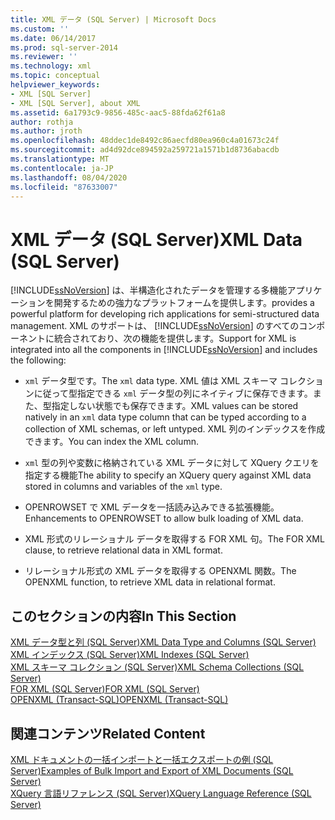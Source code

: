 ```yaml
---
title: XML データ (SQL Server) | Microsoft Docs
ms.custom: ''
ms.date: 06/14/2017
ms.prod: sql-server-2014
ms.reviewer: ''
ms.technology: xml
ms.topic: conceptual
helpviewer_keywords:
- XML [SQL Server]
- XML [SQL Server], about XML
ms.assetid: 6a1793c9-9856-485c-aac5-88fda62f61a8
author: rothja
ms.author: jroth
ms.openlocfilehash: 48ddec1de8492c86aecfd80ea960c4a01673c24f
ms.sourcegitcommit: ad4d92dce894592a259721a1571b1d8736abacdb
ms.translationtype: MT
ms.contentlocale: ja-JP
ms.lasthandoff: 08/04/2020
ms.locfileid: "87633007"
---
```

# <a name="xml-data-sql-server"></a><span data-ttu-id="4a557-102">XML データ (SQL Server)</span><span class="sxs-lookup"><span data-stu-id="4a557-102">XML Data (SQL Server)</span></span>
  [!INCLUDE[ssNoVersion](../../includes/ssnoversion-md.md)] <span data-ttu-id="4a557-103">は、半構造化されたデータを管理する多機能アプリケーションを開発するための強力なプラットフォームを提供します。</span><span class="sxs-lookup"><span data-stu-id="4a557-103">provides a powerful platform for developing rich applications for semi-structured data management.</span></span> <span data-ttu-id="4a557-104">XML のサポートは、 [!INCLUDE[ssNoVersion](../../includes/ssnoversion-md.md)] のすべてのコンポーネントに統合されており、次の機能を提供します。</span><span class="sxs-lookup"><span data-stu-id="4a557-104">Support for XML is integrated into all the components in [!INCLUDE[ssNoVersion](../../includes/ssnoversion-md.md)] and includes the following:</span></span>  
  
-   <span data-ttu-id="4a557-105">`xml` データ型です。</span><span class="sxs-lookup"><span data-stu-id="4a557-105">The `xml` data type.</span></span> <span data-ttu-id="4a557-106">XML 値は XML スキーマ コレクションに従って型指定できる `xml` データ型の列にネイティブに保存できます。また、型指定しない状態でも保存できます。</span><span class="sxs-lookup"><span data-stu-id="4a557-106">XML values can be stored natively in an `xml` data type column that can be typed according to a collection of XML schemas, or left untyped.</span></span> <span data-ttu-id="4a557-107">XML 列のインデックスを作成できます。</span><span class="sxs-lookup"><span data-stu-id="4a557-107">You can index the XML column.</span></span>  
  
-   <span data-ttu-id="4a557-108">`xml` 型の列や変数に格納されている XML データに対して XQuery クエリを指定する機能</span><span class="sxs-lookup"><span data-stu-id="4a557-108">The ability to specify an XQuery query against XML data stored in columns and variables of the `xml` type.</span></span>  
  
-   <span data-ttu-id="4a557-109">OPENROWSET で XML データを一括読み込みできる拡張機能。</span><span class="sxs-lookup"><span data-stu-id="4a557-109">Enhancements to OPENROWSET to allow bulk loading of XML data.</span></span>  
  
-   <span data-ttu-id="4a557-110">XML 形式のリレーショナル データを取得する FOR XML 句。</span><span class="sxs-lookup"><span data-stu-id="4a557-110">The FOR XML clause, to retrieve relational data in XML format.</span></span>  
  
-   <span data-ttu-id="4a557-111">リレーショナル形式の XML データを取得する OPENXML 関数。</span><span class="sxs-lookup"><span data-stu-id="4a557-111">The OPENXML function, to retrieve XML data in relational format.</span></span>  
  
## <a name="in-this-section"></a><span data-ttu-id="4a557-112">このセクションの内容</span><span class="sxs-lookup"><span data-stu-id="4a557-112">In This Section</span></span>  
 [<span data-ttu-id="4a557-113">XML データ型と列 &#40;SQL Server&#41;</span><span class="sxs-lookup"><span data-stu-id="4a557-113">XML Data Type and Columns &#40;SQL Server&#41;</span></span>](xml-data-type-and-columns-sql-server.md)  
 [<span data-ttu-id="4a557-114">XML インデックス &#40;SQL Server&#41;</span><span class="sxs-lookup"><span data-stu-id="4a557-114">XML Indexes &#40;SQL Server&#41;</span></span>](xml-indexes-sql-server.md)  
 [<span data-ttu-id="4a557-115">XML スキーマ コレクション &#40;SQL Server&#41;</span><span class="sxs-lookup"><span data-stu-id="4a557-115">XML Schema Collections &#40;SQL Server&#41;</span></span>](xml-schema-collections-sql-server.md)  
 [<span data-ttu-id="4a557-116">FOR XML &#40;SQL Server&#41;</span><span class="sxs-lookup"><span data-stu-id="4a557-116">FOR XML &#40;SQL Server&#41;</span></span>](for-xml-sql-server.md)  
 [<span data-ttu-id="4a557-117">OPENXML &#40;Transact-SQL&#41;</span><span class="sxs-lookup"><span data-stu-id="4a557-117">OPENXML &#40;Transact-SQL&#41;</span></span>](/sql/t-sql/functions/openxml-transact-sql)  
  
## <a name="related-content"></a><span data-ttu-id="4a557-118">関連コンテンツ</span><span class="sxs-lookup"><span data-stu-id="4a557-118">Related Content</span></span>  
 [<span data-ttu-id="4a557-119">XML ドキュメントの一括インポートと一括エクスポートの例 &#40;SQL Server&#41;</span><span class="sxs-lookup"><span data-stu-id="4a557-119">Examples of Bulk Import and Export of XML Documents &#40;SQL Server&#41;</span></span>](../import-export/examples-of-bulk-import-and-export-of-xml-documents-sql-server.md)  
 [<span data-ttu-id="4a557-120">XQuery 言語リファレンス &#40;SQL Server&#41;</span><span class="sxs-lookup"><span data-stu-id="4a557-120">XQuery Language Reference &#40;SQL Server&#41;</span></span>](/sql/xquery/xquery-language-reference-sql-server)  
  
